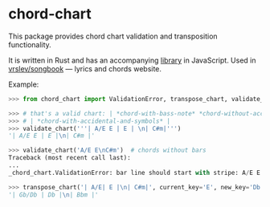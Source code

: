 # chord-chart

This package provides chord chart validation and transposition functionality.

It is written in Rust and has an accompanying [library](https://github.com/vrslev/chord-chart/tree/main/chord-chart-js) in JavaScript. Used in [vrslev/songbook](https://github.com/vrslev/songbook) — lyrics and chords website.

Example:

```py
>>> from chord_chart import ValidationError, transpose_chart, validate_chart

>>> # that's a valid chart: | *chord-with-bass-note* *chord-without-accidental* | *chord* | *(end of the bar, then new bar ->)*
>>> # | *chord-with-accidental-and-symbols* |
>>> validate_chart('''| A/E E | E | \n| C#m|''')
'| A/E E | E |\n| C#m |'

>>> validate_chart('A/E E\nC#m')  # chords without bars
Traceback (most recent call last):
...
_chord_chart.ValidationError: bar line should start with stripe: A/E E

>>> transpose_chart('| A/E| E |\n| C#m|', current_key='E', new_key='Db')
'| Gb/Db | Db |\n| Bbm |'
```
